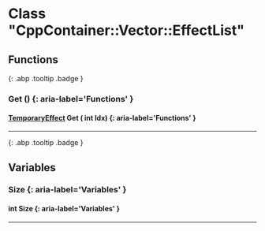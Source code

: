 # Class "CppContainer::Vector::EffectList"
## Functions
[ ](#){: .abp .tooltip .badge }
### Get () {: aria-label='Functions' }
#### [TemporaryEffect](../TemporaryEffect) Get ( int Idx)  {: aria-label='Functions' }

___ 
[ ](#){: .abp .tooltip .badge }
## Variables
### Size {: aria-label='Variables' }
####  int Size  {: aria-label='Variables' }

___ 
